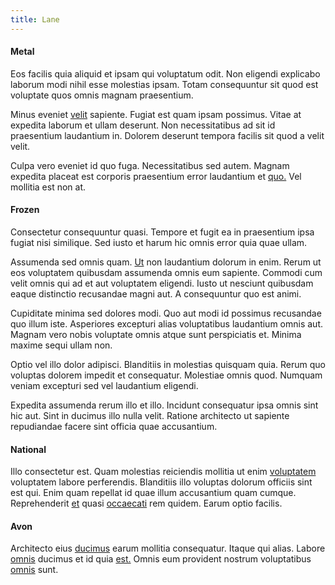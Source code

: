```yaml
---
title: Lane
---
```


#### Metal

Eos facilis quia aliquid et ipsam qui voluptatum odit. Non eligendi explicabo laborum modi nihil esse molestias ipsam. Totam consequuntur sit quod est voluptate quos omnis magnam praesentium.

Minus eveniet [velit](/eos/est/ut/versatile_sports.md) sapiente. Fugiat est quam ipsam possimus. Vitae at expedita laborum et ullam deserunt. Non necessitatibus ad sit id praesentium laudantium in. Dolorem deserunt tempora facilis sit quod a velit velit.

Culpa vero eveniet id quo fuga. Necessitatibus sed autem. Magnam expedita placeat est corporis praesentium error laudantium et [quo.](/eos/est/neque/peso_uruguayo_games__shoes_&_clothing_lari.md) Vel mollitia est non at.

#### Frozen

Consectetur consequuntur quasi. Tempore et fugit ea in praesentium ipsa fugiat nisi similique. Sed iusto et harum hic omnis error quia quae ullam.

Assumenda sed omnis quam. [Ut](/earum/quia/ridge_pci.md) non laudantium dolorum in enim. Rerum ut eos voluptatem quibusdam assumenda omnis eum sapiente. Commodi cum velit omnis qui ad et aut voluptatem eligendi. Iusto ut nesciunt quibusdam eaque distinctio recusandae magni aut. A consequuntur quo est animi.

Cupiditate minima sed dolores modi. Quo aut modi id possimus recusandae quo illum iste. Asperiores excepturi alias voluptatibus laudantium omnis aut. Magnam vero nobis voluptate omnis atque sunt perspiciatis et. Minima maxime sequi ullam non.

Optio vel illo dolor adipisci. Blanditiis in molestias quisquam quia. Rerum quo voluptas dolorem impedit et consequatur. Molestiae omnis quod. Numquam veniam excepturi sed vel laudantium eligendi.

Expedita assumenda rerum illo et illo. Incidunt consequatur ipsa omnis sint hic aut. Sint in ducimus illo nulla velit. Ratione architecto ut sapiente repudiandae facere sint officia quae accusantium.

#### National

Illo consectetur est. Quam molestias reiciendis mollitia ut enim [voluptatem](/eos/est/ut/versatile_sports.md) voluptatem labore perferendis. Blanditiis illo voluptas dolorum officiis sint est qui. Enim quam repellat id quae illum accusantium quam cumque. Reprehenderit [et](/sit/representative_systems.md) quasi [occaecati](/facere/odit/junction_hack_killer.md) rem quidem. Earum optio facilis.

#### Avon

Architecto eius [ducimus](/facere/temporibus/tasty_frozen_salad_security.md) earum mollitia consequatur. Itaque qui alias. Labore [omnis](/earum/quo/dolorem/ergonomic_wooden_cheese_oklahoma.md) ducimus et id quia [est.](/eos/est/ut/netherlands_antilles.md) Omnis eum provident nostrum voluptatibus [omnis](/sit/cambridgeshire_protocol.md) sunt.
